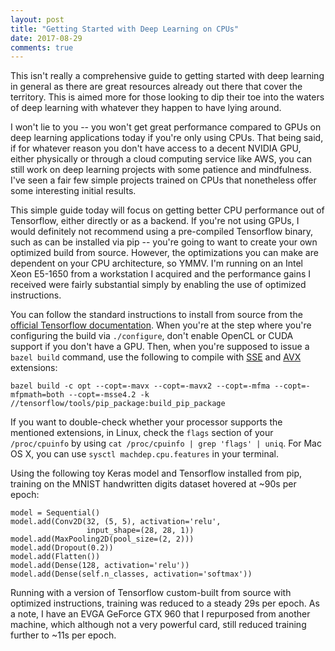 ```yaml
---
layout: post
title: "Getting Started with Deep Learning on CPUs"
date: 2017-08-29
comments: true
---
```


This isn't really a comprehensive guide to getting started with deep learning in general as there are great resources already out there that cover the territory. This is aimed more for those looking to dip their toe into the waters of deep learning with whatever they happen to have lying around.

I won't lie to you -- you won't get great performance compared to GPUs on deep learning applications today if you're only using CPUs.  That being said, if for whatever reason you don't have access to a decent NVIDIA GPU, either physically or through a cloud computing service like AWS, you can still work on deep learning projects with some patience and mindfulness. I've seen a fair few simple projects trained on CPUs that nonetheless offer some interesting initial results.

This simple guide today will focus on getting better CPU performance out of Tensorflow, either directly or as a backend. If you're not using GPUs, I would definitely not recommend using a pre-compiled Tensorflow binary, such as can be installed via pip -- you're going to want to create your own optimized build from source. However, the optimizations you can make are dependent on your CPU architecture, so YMMV. I'm running on an Intel Xeon E5-1650 from a workstation I acquired and the performance gains I received were fairly substantial simply by enabling the use of optimized instructions.

You can follow the standard instructions to install from source from the [official Tensorflow documentation](https://www.tensorflow.org/install/install_sources). When you're at the step where you're configuring the build via `./configure`, don't enable OpenCL or CUDA support if you don't have a GPU. Then, when you're supposed to issue a `bazel build` command, use the following to compile with [SSE](https://en.wikipedia.org/wiki/Streaming_SIMD_Extensions) and [AVX](https://en.wikipedia.org/wiki/Advanced_Vector_Extensions) extensions:

```
bazel build -c opt --copt=-mavx --copt=-mavx2 --copt=-mfma --copt=-mfpmath=both --copt=-msse4.2 -k //tensorflow/tools/pip_package:build_pip_package
```

If you want to double-check whether your processor supports the mentioned extensions, in Linux, check the `flags` section of your `/proc/cpuinfo` by using `cat /proc/cpuinfo | grep 'flags' | uniq`. For Mac OS X, you can use `sysctl machdep.cpu.features` in your terminal.

Using the following toy Keras model and Tensorflow installed from pip, training on the MNIST handwritten digits dataset hovered at ~90s per epoch:

```
model = Sequential()
model.add(Conv2D(32, (5, 5), activation='relu',
                 input_shape=(28, 28, 1))
model.add(MaxPooling2D(pool_size=(2, 2)))
model.add(Dropout(0.2))
model.add(Flatten())
model.add(Dense(128, activation='relu'))
model.add(Dense(self.n_classes, activation='softmax'))
```

Running with a version of Tensorflow custom-built from source with optimized instructions, training was reduced to a steady 29s per epoch. As a note, I have an EVGA GeForce GTX 960 that I repurposed from another machine, which although not a very powerful card, still reduced training further to ~11s per epoch.

